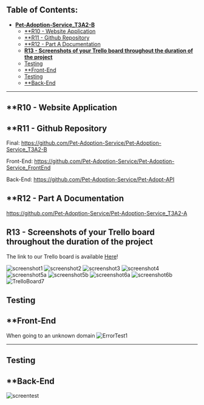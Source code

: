## **Table of Contents:** <!-- omit in toc -->
- [**Pet-Adoption-Service\_T3A2-B**](#pet-adoption-service_t3a2-b)
  - [\*\*R10 - Website Application](#r10---website-application)
  - [\*\*R11 - Github Repository](#r11---github-repository)
  - [\*\*R12 - Part A Documentation](#r12---part-a-documentation)
  - [**R13 - Screenshots of your Trello board throughout the duration of the project**](#r13---screenshots-of-your-trello-board-throughout-the-duration-of-the-project)
  - [Testing](#testing)
  - [\*\*Front-End](#front-end)
  - [Testing](#testing-1)
  - [\*\*Back-End](#back-end)

---

## **R10 - Website Application


## **R11 - Github Repository
Final: https://github.com/Pet-Adoption-Service/Pet-Adoption-Service_T3A2-B

Front-End: https://github.com/Pet-Adoption-Service/Pet-Adoption-Service_FrontEnd

Back-End: https://github.com/Pet-Adoption-Service/Pet-Adopt-API



## **R12 - Part A Documentation
https://github.com/Pet-Adoption-Service/Pet-Adoption-Service_T3A2-A

## **R13 - Screenshots of your Trello board throughout the duration of the project**

The link to our Trello board is available [Here](https://trello.com/b/XB2z1h7g
)!

![screenshot1](docs/images/Screenshot1.png)
![screenshot2](docs/images/Screenshot2.png)
![screenshot3](docs/images/Screenshot3.png)
![screenshot4](docs/images/Screenshot4.png)
![screenshot5a](docs/images/Screenshot5a.png)
![screenshot5b](docs/images/Screenshot5b.png)
![screenshot6a](docs/images/Screenshot6a.png)
![screenshot6b](docs/images/Screenshot6b.png)
![TrelloBoard7](docs/images/TrelloBoard7.png)

## Testing
## **Front-End 
When going to an unknown domain
![ErrorTest1](docs/images/errortest.png)

---

## Testing
## **Back-End 
![screentest](docs/images/screentest.png)
